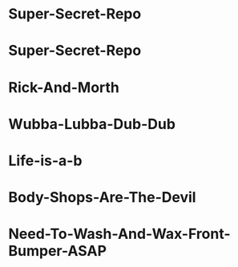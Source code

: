 # Super-Secret-Repo
# Super-Secret-Repo
# Rick-And-Morth
# Wubba-Lubba-Dub-Dub
# Life-is-a-b
# Body-Shops-Are-The-Devil
# Need-To-Wash-And-Wax-Front-Bumper-ASAP
